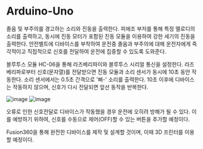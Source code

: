 # Arduino-Uno
졸음 및 부주의를 경고하는 소리와 진동을 출력한다. 피에조 부저를 통해 특정 멜로디의 소리를 출력하고, 
동시에 진동 모터가 포함된 진동 모듈을 이용하여 강한 세기의 진동을 출력한다. 안전벨트에 디바이스를 부착하여
운전중 졸음과 부주의에 대해 운전자에게 즉각적이고 직접적으로 신호를 전달하여 운전에 집중할 수 있도록 도와준다.

블루투스 모듈 HC-06을 통해 라즈베리파이와 블루투스 시리얼 통신을 설정한다. 라즈베리파로부터 신호(문자열)를 
전달받으면 진동 모듈과 소리 센서가 동시에 10초 동안 작동한다. 소리 센서에서는 0.5초 간격으로 '삐-' 소리를 출력한다.
10초 이후에 디바이스는 작동하지 않으며, 신호가 다시 전달되면 앞선 동작을 반복한다.

![image](https://github.com/simvroom/Arduino/assets/129640503/e61caeb3-50e0-49e1-beea-e14ef84ff101)
![image](https://github.com/simvroom/Arduino/assets/129640503/e3ce9794-45cd-40b7-b023-edd5b2e858c5)

오류로 인한 신호전달로 디바이스가 작동했을 경우 운전에 오히려 방해가 될 수 있다. 
이를 예방하기 위하여, 신호를 수동으로 제어(OFF)할 수 있는 버튼을 추가할 예정이다.

Fusion360을 통해 완전한 디바이스를 제작 및 설계할 것이며, 이때 3D 프린터를 이용할 예정이다.
